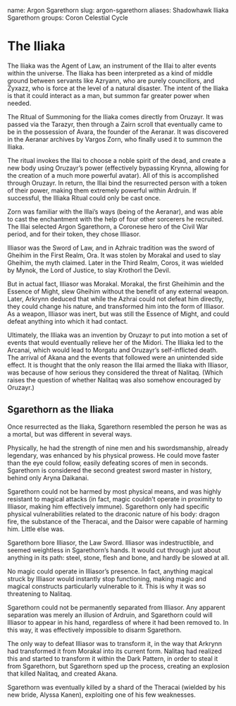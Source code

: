 name: Argon Sgarethorn
slug: argon-sgarethorn
aliases:
    Shadowhawk
    Iliaka
    Sgarethorn
groups:
    Coron
    Celestial Cycle

# The Iliaka
The Iliaka was the Agent of Law, an instrument of the Illai to alter events within the universe. The Iliaka has been interpreted as a kind of middle ground between servants like Azryann, who are purely councillors, and Zyxazz, who is force at the level of a natural disaster. The intent of the Iliaka is that it could interact as a man, but summon far greater power when needed.

The Ritual of Summoning for the Iliaka comes directly from Oruzayr. It was passed via the Tarazyr, then through a Zairn scroll that eventually came to be in the possession of Avara, the founder of the Aeranar. It was discovered in the Aeranar archives by Vargos Zorn, who finally used it to summon the Iliaka.

The ritual invokes the Illai to choose a noble spirit of the dead, and create a new body using Oruzayr’s power (effectively bypassing Krynna, allowing for the creation of a much more powerful avatar).  All of this is accomplished through Oruzayr. In return, the Illai bind the resurrected person with a token of their power, making them extremely powerful within Ardruin. If successful, the Illiaka Ritual could only be cast once.

Zorn was familiar with the Illai’s ways (being of the Aeranar), and was able to cast the enchantment with the help of four other sorcerers he recruited. The Illai selected Argon Sgarethorn, a Coronese hero of the Civil War period, and for their token, they chose Illiasor.

Illiasor was the Sword of Law, and in Azhraic tradition was the sword of Gheihim in the First Realm, Ora. It was stolen by Morakal and used to slay Gheihim, the myth claimed. Later in the Third Realm, Coros, it was wielded by Mynok, the Lord of Justice, to slay Krothorl the Devil.

But in actual fact, Illiasor was Morakal. Morakal, the first Gheihimin and the Essence of Might, slew Gheihim without the benefit of any external weapon. Later, Arkrynn deduced that while the Azhrai could not defeat him directly, they could change his nature, and transformed him into the form of Illiasor.  As a weapon, Illiasor was inert, but was still the Essence of Might, and could defeat anything into which it had contact.

Ultimately, the Illiaka was an invention by Oruzayr to put into motion a set of events that would eventually relieve her of the Midori. The Illiaka led to the Arcanai, which would lead to Morgatu and Oruzayr’s self-inflicted death. The arrival of Akana and the events that followed were an unintended side effect. It is thought that the only reason the Illai armed the Iliaka with Illiasor, was because of how serious they considered the threat of Nalitaq. (Which raises the question of whether Nalitaq was also somehow encouraged by Oruzayr.)

## Sgarethorn as the Iliaka
Once resurrected as the Iliaka, Sgarethorn resembled the person he was as a mortal, but was different in several ways.

Physically, he had the strength of nine men and his swordsmanship, already legendary, was enhanced by his physical prowess. He could move faster than the eye could follow, easily defeating scores of men in seconds. Sgarethorn is considered the second greatest sword master in history, behind only Aryna Daikanai.

Sgarethorn could not be harmed by most physical means, and was highly resistant to magical attacks (in fact, magic couldn’t operate in proximity to Illiasor, making him effectively immune). Sgarethorn only had specific physical vulnerabilities related to the draconic nature of his body: dragon fire, the substance of the Theracai, and the Daisor were capable of harming him.  Little else was.

Sgarethorn bore Illiasor, the Law Sword. Illiasor was indestructible, and seemed weightless in Sgarethorn’s hands. It would cut through just about anything in its path: steel, stone, flesh and bone, and hardly be slowed at all.

No magic could operate in Illiasor’s presence. In fact, anything magical struck by Illiasor would instantly stop functioning, making magic and magical constructs particularly vulnerable to it.  This is why it was so threatening to Nalitaq.

Sgarethorn could not be permanently separated from Illiasor. Any apparent separation was merely an illusion of Ardruin, and Sgarethorn could will Illiasor to appear in his hand, regardless of where it had been removed to. In this way, it was effectively impossible to disarm Sgarethorn.

The only way to defeat Illiasor was to transform it, in the way that Arkrynn had transformed it from Morakal into its current form. Nalitaq had realized this and started to transform it within the Dark Pattern, in order to steal it from Sgarethorn, but Sgarethorn sped up the process, creating an explosion that killed Nalitaq, and created Akana.

Sgarethorn was eventually killed by a shard of the Theracai (wielded by his new bride, Alyssa Kanen), exploiting one of his few weaknesses.

